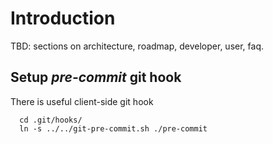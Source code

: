 # Introduction

TBD: sections on architecture, roadmap, developer, user, faq.


## Setup _pre-commit_ git hook

There is useful client-side git hook

```
  cd .git/hooks/
  ln -s ../../git-pre-commit.sh ./pre-commit
```
